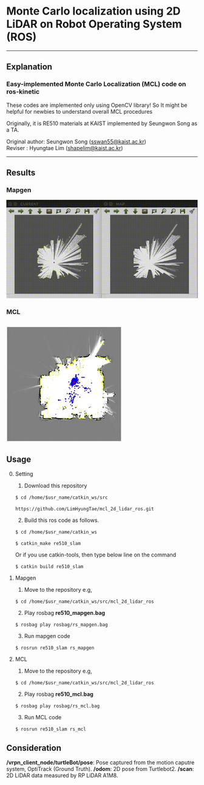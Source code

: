 # Monte Carlo localization using 2D LiDAR on Robot Operating System (ROS)

---

## Explanation

### Easy-implemented Monte Carlo Localization (MCL) code on ros-kinetic

These codes are implemented only using OpenCV library! So It might be helpful for newbies to understand overall MCL procedures

Originally, it is RE510 materials at KAIST implemented by Seungwon Song as a TA.

Original author: Seungwon Song (sswan55@kaist.ac.kr) <br>
Reviser : Hyungtae Lim (shapelim@kaist.ac.kr)  

---

## Results

### Mapgen

![mapgen](./results/gif/map_gen.gif)

### MCL

![mcl](./results/gif/mcl.gif)
---
## Usage
0. Setting
    1. Download this repository 
    <pre><code>$ cd /home/$usr_name/catkin_ws/src</code></pre>
    <pre><code>https://github.com/LimHyungTae/mcl_2d_lidar_ros.git</code></pre>
    2. Build this ros code as follows.
    <pre><code>$ cd /home/$usr_name/catkin_ws</code></pre>
    <pre><code>$ catkin_make re510_slam</code></pre>

    Or if you use catkin-tools, then type below line on the command
    <pre><code>$ catkin build re510_slam</code></pre>

1. Mapgen

    1. Move to the repository e.g,
  
    <pre><code>$ cd /home/$usr_name/catkin_ws/src/mcl_2d_lidar_ros</code></pre>

    2. Play rosbag **re510_mapgen.bag**

    <pre><code>$ rosbag play rosbag/rs_mapgen.bag</code></pre>

    3. Run mapgen code

    <pre><code>$ rosrun re510_slam rs_mapgen</code></pre>

2. MCL

    1. Move to the repository e.g,
  
    <pre><code>$ cd /home/$usr_name/catkin_ws/src/mcl_2d_lidar_ros</code></pre>

    2. Play rosbag **re510_mcl.bag**

    <pre><code>$ rosbag play rosbag/rs_mcl.bag</code></pre>

    3. Run MCL code

    <pre><code>$ rosrun re510_slam rs_mcl</code></pre>


## Consideration

**/vrpn_client_node/turtleBot/pose**: Pose captured from the motion caputre system, OptiTrack (Ground Truth).
**/odom**: 2D pose from Turtlebot2.
**/scan**: 2D LiDAR data measured by RP LiDAR A1M8.

